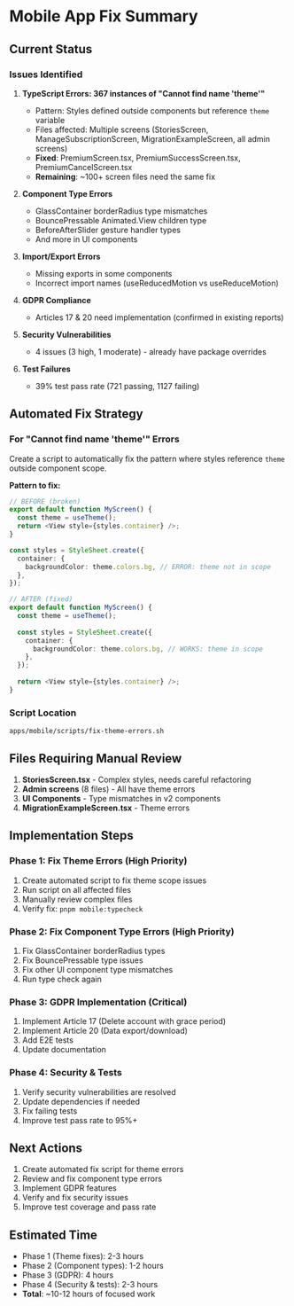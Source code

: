 # Mobile App Fix Summary

## Current Status

### Issues Identified

1. **TypeScript Errors: 367 instances of "Cannot find name 'theme'"**
   - Pattern: Styles defined outside components but reference `theme` variable
   - Files affected: Multiple screens (StoriesScreen, ManageSubscriptionScreen, MigrationExampleScreen, all admin screens)
   - **Fixed**: PremiumScreen.tsx, PremiumSuccessScreen.tsx, PremiumCancelScreen.tsx
   - **Remaining**: ~100+ screen files need the same fix

2. **Component Type Errors**
   - GlassContainer borderRadius type mismatches
   - BouncePressable Animated.View children type
   - BeforeAfterSlider gesture handler types
   - And more in UI components

3. **Import/Export Errors**
   - Missing exports in some components
   - Incorrect import names (useReducedMotion vs useReduceMotion)

4. **GDPR Compliance**
   - Articles 17 & 20 need implementation (confirmed in existing reports)

5. **Security Vulnerabilities**
   - 4 issues (3 high, 1 moderate) - already have package overrides

6. **Test Failures**
   - 39% test pass rate (721 passing, 1127 failing)

## Automated Fix Strategy

### For "Cannot find name 'theme'" Errors

Create a script to automatically fix the pattern where styles reference `theme` outside component scope.

**Pattern to fix:**
```typescript
// BEFORE (broken)
export default function MyScreen() {
  const theme = useTheme();
  return <View style={styles.container} />;
}

const styles = StyleSheet.create({
  container: {
    backgroundColor: theme.colors.bg, // ERROR: theme not in scope
  },
});

// AFTER (fixed)
export default function MyScreen() {
  const theme = useTheme();
  
  const styles = StyleSheet.create({
    container: {
      backgroundColor: theme.colors.bg, // WORKS: theme in scope
    },
  });
  
  return <View style={styles.container} />;
}
```

### Script Location
`apps/mobile/scripts/fix-theme-errors.sh`

## Files Requiring Manual Review

1. **StoriesScreen.tsx** - Complex styles, needs careful refactoring
2. **Admin screens** (8 files) - All have theme errors
3. **UI Components** - Type mismatches in v2 components
4. **MigrationExampleScreen.tsx** - Theme errors

## Implementation Steps

### Phase 1: Fix Theme Errors (High Priority)
1. Create automated script to fix theme scope issues
2. Run script on all affected files
3. Manually review complex files
4. Verify fix: `pnpm mobile:typecheck`

### Phase 2: Fix Component Type Errors (High Priority)
1. Fix GlassContainer borderRadius types
2. Fix BouncePressable type issues
3. Fix other UI component type mismatches
4. Run type check again

### Phase 3: GDPR Implementation (Critical)
1. Implement Article 17 (Delete account with grace period)
2. Implement Article 20 (Data export/download)
3. Add E2E tests
4. Update documentation

### Phase 4: Security & Tests
1. Verify security vulnerabilities are resolved
2. Update dependencies if needed
3. Fix failing tests
4. Improve test pass rate to 95%+

## Next Actions

1. Create automated fix script for theme errors
2. Review and fix component type errors  
3. Implement GDPR features
4. Verify and fix security issues
5. Improve test coverage and pass rate

## Estimated Time

- Phase 1 (Theme fixes): 2-3 hours
- Phase 2 (Component types): 1-2 hours  
- Phase 3 (GDPR): 4 hours
- Phase 4 (Security & tests): 2-3 hours
- **Total**: ~10-12 hours of focused work


